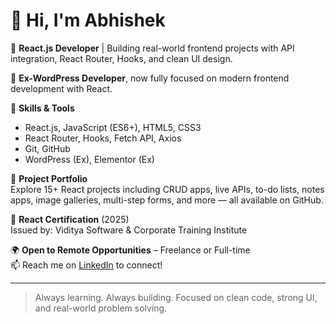 # 👋 Hi, I'm Abhishek

🚀 **React.js Developer** | Building real-world frontend projects with API integration, React Router, Hooks, and clean UI design.

💼 **Ex-WordPress Developer**, now fully focused on modern frontend development with React.

🎯 **Skills & Tools**  
- React.js, JavaScript (ES6+), HTML5, CSS3  
- React Router, Hooks, Fetch API, Axios  
- Git, GitHub  
- WordPress (Ex), Elementor (Ex)

📂 **Project Portfolio**  
Explore 15+ React projects including CRUD apps, live APIs, to-do lists, notes apps, image galleries, multi-step forms, and more — all available on GitHub.

📜 **React Certification** (2025)  
Issued by: Viditya Software & Corporate Training Institute

🌍 **Open to Remote Opportunities** – Freelance or Full-time  
📫 Reach me on [LinkedIn](https://www.linkedin.com/in/abhishekvadnala) to connect!


---

> Always learning. Always building. Focused on clean code, strong UI, and real-world problem solving.

